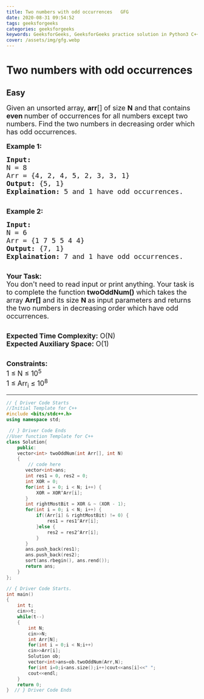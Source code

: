 ```yaml
---
title: Two numbers with odd occurrences   GFG
date: 2020-08-31 09:54:52
tags: geeksforgeeks
categories: geeksforgeeks
keywords: GeeksforGeeks, GeeksforGeeks practice solution in Python3 C++ Java, Two numbers with odd occurrences - GFG solution
cover: /assets/img/gfg.webp
---
```



# Two numbers with odd occurrences
## Easy 
<div class="problem-statement">
                <p></p><p><span style="font-size:18px">Given an unsorted array,&nbsp;<strong>arr</strong>[] of size <strong>N</strong> and that contains <strong>even </strong>number of occurrences for all numbers except two numbers. Find the two numbers in decreasing order which has odd occurrences.</span><br>
<br>
<span style="font-size:18px"><strong>Example 1:</strong></span></p>

<pre><span style="font-size:18px"><strong>Input:</strong>
N = 8
Arr = {4, 2, 4, 5, 2, 3, 3, 1}
<strong>Output:</strong> {5, 1} 
<strong>Explaination:</strong> 5 and 1 have odd occurrences.</span></pre>

<p><br>
<span style="font-size:18px"><strong>Example 2:</strong></span></p>

<pre><span style="font-size:18px"><strong>Input:</strong>
N = 6
Arr = {1 7 5 5 4 4}
<strong>Output:</strong> {7, 1}
<strong>Explaination:</strong> 7 and 1 have odd occurrences.</span></pre>

<p><br>
<span style="font-size:18px"><strong>Your Task:</strong><br>
You don't need to read input or print anything. Your task is to complete the function&nbsp;<strong>twoOddNum()</strong>&nbsp;which takes the array <strong>Arr[]</strong> and its size <strong>N&nbsp;</strong>as input parameters&nbsp;and returns the two numbers in decreasing order which have odd occurrences.</span></p>

<p><br>
<span style="font-size:18px"><strong>Expected Time Complexity:</strong> O(N)<br>
<strong>Expected Auxiliary Space:</strong> O(1)</span></p>

<p><br>
<span style="font-size:18px"><strong>Constraints:</strong><br>
1 ≤ N ≤ 10<sup>5</sup><br>
1 ≤ Arr<sub>i</sub>&nbsp;≤ 10<sup>8</sup></span></p>
 <p></p>
            </div>

---




```cpp
// { Driver Code Starts
//Initial Template for C++
#include <bits/stdc++.h>
using namespace std;

 // } Driver Code Ends
//User function Template for C++
class Solution{
    public:
    vector<int> twoOddNum(int Arr[], int N)  
    {
        // code here
       vector<int>ans;
       int res1 = 0, res2 = 0;
       int XOR = 0;
       for(int i = 0; i < N; i++) {
           XOR = XOR^Arr[i];
       }
       int rightMostBit = XOR & ~ (XOR - 1);
       for(int i = 0; i < N; i++) {
           if((Arr[i] & rightMostBit) != 0) {
               res1 = res1^Arr[i];
           }else {
               res2 = res2^Arr[i];
           }
       }
       ans.push_back(res1);
       ans.push_back(res2);
       sort(ans.rbegin(), ans.rend());
       return ans;
    }
};

// { Driver Code Starts.
int main()
{
    int t;
    cin>>t;
    while(t--)
    {
        int N;
        cin>>N;
        int Arr[N];
        for(int i = 0;i < N;i++)
        cin>>Arr[i];
        Solution ob;
        vector<int>ans=ob.twoOddNum(Arr,N);
        for(int i=0;i<ans.size();i++)cout<<ans[i]<<" ";
        cout<<endl;
    }
    return 0;
}  // } Driver Code Ends
```
